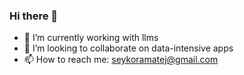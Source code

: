 ### Hi there 👋
- 🌱 I’m currently working with llms
- 👯 I’m looking to collaborate on data-intensive apps
- 📫 How to reach me: seykoramatej@gmail.com
